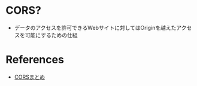 # CORS?

* データのアクセスを許可できるWebサイトに対してはOriginを越えたアクセスを可能にするための仕組

# References

+ [CORSまとめ](https://qiita.com/tomoyukilabs/items/81698edd5812ff6acb34)